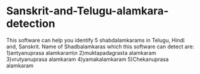 # Sanskrit-and-Telugu-alamkara-detection
This software can help you identify 5 shabdalamkarams in Telugu, Hindi and, Sanskrit.
Name of Shadbalamkaras which this software can detect are:
1)antyanuprasa alamkaram\n
2)muktapadagrasta alamkaram
3)vrutyanuprasa alamkaram
4)yamakalamkaram
5)Chekanuprasa alamkaram
